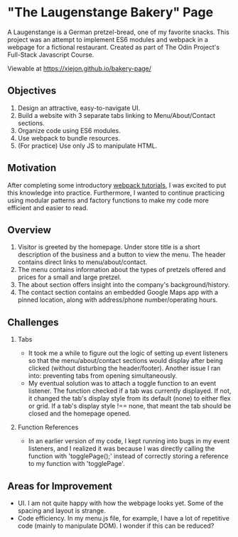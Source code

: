 # "The Laugenstange Bakery" Page

A Laugenstange is a German pretzel-bread, one of my favorite snacks. This project was an attempt to implement ES6 modules and webpack in a webpage for a fictional restaurant. Created as part of The Odin Project's Full-Stack Javascript Course. 

Viewable at https://xiejon.github.io/bakery-page/

## Objectives 

1. Design an attractive, easy-to-navigate UI.
2. Build a website with 3 separate tabs linking to Menu/About/Contact sections.
3. Organize code using ES6 modules.
4. Use webpack to bundle resources.
5. (For practice) Use only JS to manipulate HTML.

## Motivation

After completing some introductory [webpack tutorials](https://webpack.js.org/guides/asset-management/), I was excited to put this knowledge into practice. Furthermore, I wanted to continue practicing using modular patterns and factory functions to make my code more efficient and easier to read. 

## Overview
 
1. Visitor is greeted by the homepage. Under store title is a short description of the business and a button to view the menu. The header contains direct links to menu/about/contact.
2. The menu contains information about the types of pretzels offered and prices for a small and large pretzel. 
3. The about section offers insight into the company's background/history. 
4. The contact section contains an embedded Google Maps app with a pinned location, along with address/phone number/operating hours.

## Challenges 

1. Tabs
    - It took me a while to figure out the logic of setting up event listeners so that the menu/about/contact sections would display after being clicked (without disturbing the header/footer). Another issue I ran into: preventing tabs from opening simultaneously.  
    - My eventual solution was to attach a toggle function to an event listener. The function checked if a tab was currently displayed. If not, it changed the tab's display style from its default (none) to either flex or grid. If a tab's display style !== none, that meant the tab should be closed and the homepage opened. 

2. Function References
    - In an earlier version of my code, I kept running into bugs in my event listeners, and I realized it was because I was directly calling the function with 'togglePage();' instead of correctly storing a reference to my function with 'togglePage'. 

## Areas for Improvement

- UI. I am not quite happy with how the webpage looks yet. Some of the spacing and layout is strange. 
- Code efficiency. In my menu.js file, for example, I have a lot of repetitive code (mainly to manipulate DOM). I wonder if this can be reduced?


